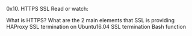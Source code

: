0x10. HTTPS SSL
Read or watch:

What is HTTPS?
What are the 2 main elements that SSL is providing
HAProxy SSL termination on Ubuntu16.04
SSL termination
Bash function
